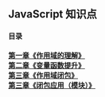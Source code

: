 ## JavaScript 知识点

#### 目录

**[第一章《作用域的理解》](./scope/index.md)**<br/>
**[第二章《变量函数提升》](./promote/index.md)**<br/>
**[第三章《作用域闭包》](./closure/index1.md)**<br/>
**[第三章《闭包应用（模块）》](./closure/index1.md)**<br/>